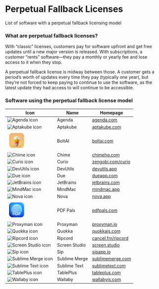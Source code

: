 # Perpetual Fallback Licenses

List of software with a perpetual fallback licensing model

### What are perpetual fallback licenses?

With “classic” licenses, customers pay for software upfront and get free updates until a new major version is released. With subscriptions, a customer “rents” software—they pay a monthly or yearly fee and lose access to it when they stop.

A perpetual fallback license is midway between those. A customer gets a period’s worth of updates every time they pay (typically one year), but they’re not forced to keep paying to continue to use the software, as the latest update they had access to will continue to be accessible.

### Software using the perpetual fallback license model

| Icon                                                                      | Name          | Homepage                                        |
| ------------------------------------------------------------------------- | ------------- | ----------------------------------------------- |
| <img src='./icons/Agenda.png' width='60' alt='Agenda icon'>               | Agenda        | [agenda.com](https://agenda.com/)               |
| <img src='./icons/Aptakube.png' width='60' alt='Aptakube icon'>           | Aptakube      | [aptakube.com](https://aptakube.com/)           |
| <img src='./icons/BoltAI.png' width='60' alt='BoltAI icon'>               | BoltAI        | [boltai.com](https://boltai.com/)               |
| <img src='./icons/Chime.png' width='60' alt='Chime icon'>                 | Chime         | [chimehq.com](https://chimehq.com/)             |
| <img src='./icons/Curio.png' width='60' alt='Curio icon'>                 | Curio         | [zengobi.com/curio](https://zengobi.com/curio/) |
| <img src='./icons/DevUtils.png' width='60' alt='DevUtils icon'>           | DevUtils      | [devutils.app](https://devutils.app/)           |
| <img src='./icons/Due.png' width='60' alt='Due icon'>                     | Due           | [dueapp.com](https://dueapp.com/)               |
| <img src='./icons/JetBrains.png' width='60' alt='JetBrains icon'>         | JetBrains     | [jetbrains.com](https://jetbrains.com/)         |
| <img src='./icons/MindMac.png' width='60' alt='MindMac icon'>             | MindMac       | [mindmac.app](https://mindmac.app/)             |
| <img src='./icons/Nova.png' width='60' alt='Nova icon'>                   | Nova          | [nova.app](https://nova.app/)                   |
| <img src='./icons/PDFPals.png' width='60' alt='PDF Pals icon'>            | PDF Pals      | [pdfpals.com](https://pdfpals.com/)             |
| <img src='./icons/Proxyman.png' width='60' alt='Proxyman icon'>           | Proxyman      | [proxyman.io](https://proxyman.io/)             |
| <img src='./icons/Quokka.png' width='60' alt='Quokka icon'>               | Quokka        | [quokkajs.com](https://quokkajs.com/)           |
| <img src='./icons/Ripcord.png' width='60' alt='Ripcord icon'>             | Ripcord       | [cancel.fm/ripcord](https://cancel.fm/ripcord/) |
| <img src='./icons/Screen Studio.png' width='60' alt='Screen Studio icon'> | Screen Studio | [screen.studio](https://screen.studio/)         |
| <img src='./icons/Sip.png' width='60' alt='Sip icon'>                     | Sip           | [sipapp.io](https://sipapp.io/)                 |
| <img src='./icons/Sublime Merge.png' width='60' alt='Sublime Merge icon'> | Sublime Merge | [sublimemerge.com](https://sublimemerge.com/)   |
| <img src='./icons/Sublime Text.png' width='60' alt='Sublime Text icon'>   | Sublime Text  | [sublimetext.com](https://sublimetext.com/)     |
| <img src='./icons/TablePlus.png' width='60' alt='TablePlus icon'>         | TablePlus     | [tableplus.com](https://tableplus.com/)         |
| <img src='./icons/Wallaby.png' width='60' alt='Wallaby icon'>             | Wallaby       | [wallabyjs.com](https://wallabyjs.com/)         |
